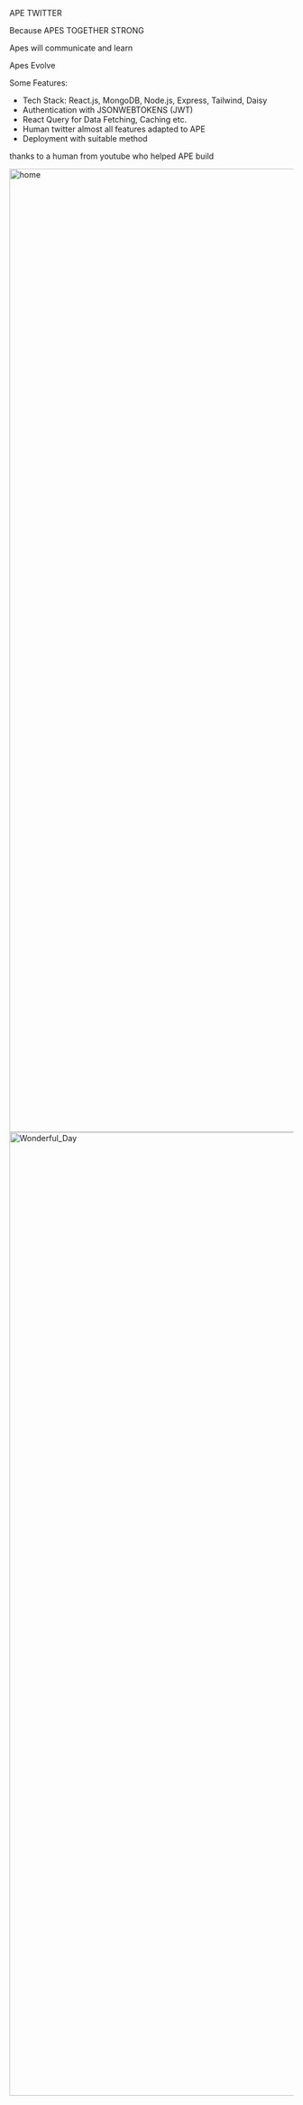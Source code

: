APE TWITTER 

Because APES TOGETHER STRONG

Apes will communicate and learn

Apes Evolve

Some Features:

-   Tech Stack: React.js, MongoDB, Node.js, Express, Tailwind, Daisy
-   Authentication with JSONWEBTOKENS (JWT)
-   React Query for Data Fetching, Caching etc.
-   Human twitter almost all features adapted to APE 
-   Deployment with suitable method



thanks to a human from youtube who helped APE build


<img width="1710" alt="home" src="https://github.com/sambhav22436/APEX/assets/131666503/af813556-f296-4d8d-82ad-8c34c4f6cfea">

<img width="1710" alt="Wonderful_Day" src="https://github.com/sambhav22436/APEX/assets/131666503/c284aae3-5665-496c-be75-083aca0ad630">

